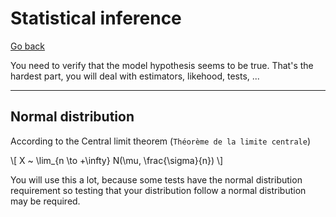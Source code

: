 # Statistical inference

[Go back](..)

You need to verify that
the model hypothesis seems to be true.
That's the hardest part, you will deal with
estimators, likehood, tests, ...

<hr class="sl">

## Normal distribution

According to the Central limit theorem
(`Théorème de la limite centrale`)

<div>
\[
X ~ \lim_{n \to +\infty} N(\mu, \frac{\sigma}{n})
\]
</div>

You will use this a lot, because some tests have the
normal distribution requirement so testing that your
distribution follow a normal distribution may be
required.